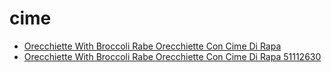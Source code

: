 # cime

 * [Orecchiette With Broccoli Rabe Orecchiette Con Cime Di Rapa](../../index/o/orecchiette-with-broccoli-rabe-orecchiette-con-cime-di-rapa-51112630.json)
 * [Orecchiette With Broccoli Rabe Orecchiette Con Cime Di Rapa 51112630](../../index/o/orecchiette-with-broccoli-rabe-orecchiette-con-cime-di-rapa-51112630.json)

